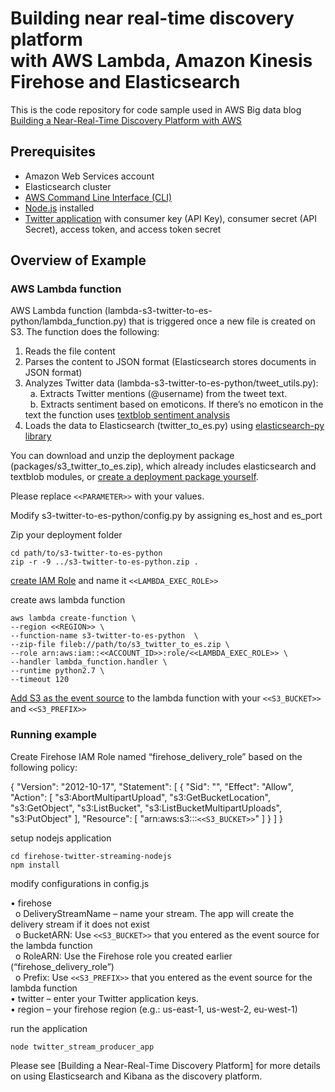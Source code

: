 # Building near real-time discovery platform<br>with AWS Lambda, Amazon Kinesis Firehose and Elasticsearch


This is the code repository for code sample used in AWS Big data blog [Building a Near-Real-Time Discovery Platform with AWS]

## Prerequisites 
  - Amazon Web Services account
  - Elasticsearch cluster
  - [AWS Command Line Interface (CLI)]
  - [Node.js] installed
  - [Twitter application] with consumer key (API Key), consumer secret (API Secret), access token, and access token secret
 

## Overview of Example

### AWS Lambda function
AWS Lambda function (lambda-s3-twitter-to-es-python/lambda_function.py) that is triggered once a new file is created on S3. 
The function does the following:<br>
1.	Reads the file content<br>
2.	Parses the content to JSON format (Elasticsearch stores documents in JSON format)<br>
3.	Analyzes Twitter data (lambda-s3-twitter-to-es-python/tweet_utils.py):<br>
&nbsp;&nbsp;a.	Extracts Twitter mentions (@username) from the tweet text.<br>
&nbsp;&nbsp;b.	Extracts sentiment based on emoticons. If there’s no emoticon in the text the function uses [textblob sentiment analysis]<br>
4.	Loads the data to Elasticsearch (twitter_to_es.py) using [elasticsearch-py library]<br>



You can download and unzip the deployment package (packages/s3_twitter_to_es.zip), which already includes elasticsearch and textblob modules, or [create a deployment package yourself].<br>

Please replace ``<<PARAMETER>>`` with your values.

Modify s3-twitter-to-es-python/config.py by assigning es_host and es_port

Zip your deployment folder
```
cd path/to/s3-twitter-to-es-python
zip -r -9 ../s3-twitter-to-es-python.zip .
```

[create IAM Role] and name it ```<<LAMBDA_EXEC_ROLE>>```

create aws lambda function
```
aws lambda create-function \
--region <<REGION>> \
--function-name s3-twitter-to-es-python  \
--zip-file fileb://path/to/s3_twitter_to_es.zip \
--role arn:aws:iam::<<ACCOUNT_ID>>:role/<<LAMBDA_EXEC_ROLE>> \
--handler lambda_function.handler \
--runtime python2.7 \
--timeout 120
```

[Add S3 as the event source] to the lambda function with your ```<<S3_BUCKET>>``` and ```<<S3_PREFIX>>```



### Running example

Create Firehose IAM Role named “firehose_delivery_role” based on the following policy:

{
    "Version": "2012-10-17",
    "Statement": [
        {
            "Sid": "",
            "Effect": "Allow",
            "Action": [
                "s3:AbortMultipartUpload",
                "s3:GetBucketLocation",
                "s3:GetObject",
                "s3:ListBucket",
                "s3:ListBucketMultipartUploads",
                "s3:PutObject"
            ],
            "Resource": [
                "arn:aws:s3:::```<<S3_BUCKET>>```"
            ]
        }
    ]
}


setup nodejs application

```
cd firehose-twitter-streaming-nodejs
npm install
```

modify configurations in config.js

•	firehose<br>
&nbsp;&nbsp;o	DeliveryStreamName – name your stream. The app will create the delivery stream if it does not exist<br>
&nbsp;&nbsp;o	BucketARN: Use ```<<S3_BUCKET>>``` that you entered as the event source for the lambda function<br>
&nbsp;&nbsp;o	RoleARN: Use the Firehose role you created earlier (“firehose_delivery_role”)<br>
&nbsp;&nbsp;o	 Prefix: Use ```<<S3_PREFIX>>``` that you entered as the event source for the lambda function<br>
•	twitter – enter your Twitter application keys.<br>
•	region – your firehose region (e.g.: us-east-1, us-west-2, eu-west-1)<br>

run the application
```
node twitter_stream_producer_app
```

Please see [Building a Near-Real-Time Discovery Platform] for more details on using Elasticsearch and Kibana as the discovery platform.


[AWS Command Line Interface (CLI)]:http://docs.aws.amazon.com/cli/latest/userguide/cli-chap-welcome.html
[textblob sentiment analysis]:http://textblob.readthedocs.org/en/dev/quickstart.html#sentiment-analysis
[elasticsearch-py library]:http://elasticsearch-py.readthedocs.org/en/master/
[create a deployment package yourself]:http://docs.aws.amazon.com/lambda/latest/dg/lambda-python-how-to-create-deployment-package.html
[create IAM Role]:http://docs.aws.amazon.com/lambda/latest/dg/walkthrough-s3-events-adminuser-create-test-function-create-execution-role.html
[Add S3 as the event source]:http://docs.aws.amazon.com/lambda/latest/dg/getting-started-2-integrate-s3events-console.html
[Node.js]:https://nodejs.org
[Twitter application]:https://apps.twitter.com/
[Building a Near-Real-Time Discovery Platform with AWS]:http://blogs.aws.amazon.com/bigdata/post/Tx1Z6IF7NA8ELQ9/Building-a-Near-Real-Time-Discovery-Platform-with-AWS



